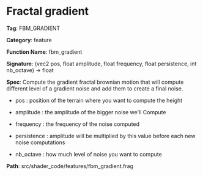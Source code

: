 # Fractal gradient

**Tag**: FBM_GRADIENT

**Category**: feature

**Function Name**: fbm_gradient

**Signature**: (vec2 pos, float amplitude, float frequency, float persistence, int nb_octave) -> float

**Spec**: Compute the gradient fractal brownian motion that will compute different level of a gradient noise and add them to create a final noise.

- pos : position of the terrain where you want to compute the height

- amplitude : the amplitude of the bigger noise we'll Compute

- frequency : the frequency of the noise computed

- persistence : amplitude will be multiplied by this value before each new noise computations

- nb_octave : how much level of noise you want to compute



**Path**: src/shader_code/features/fbm_gradient.frag
